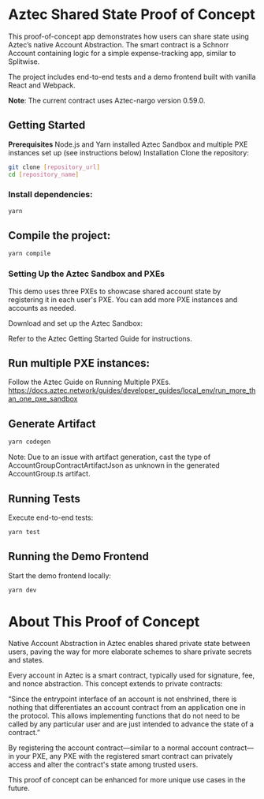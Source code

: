 # Aztec Shared State Proof of Concept

This proof-of-concept app demonstrates how users can share state using Aztec’s native Account Abstraction. The smart contract is a Schnorr Account containing logic for a simple expense-tracking app, similar to Splitwise.

The project includes end-to-end tests and a demo frontend built with vanilla React and Webpack.

**Note**: The current contract uses Aztec-nargo version 0.59.0.

## Getting Started

**Prerequisites**
Node.js and Yarn installed
Aztec Sandbox and multiple PXE instances set up (see instructions below)
Installation
Clone the repository:

```bash
git clone [repository_url]
cd [repository_name]
```

### Install dependencies:

```bash
yarn
```

## Compile the project:

```bash
yarn compile
```

### Setting Up the Aztec Sandbox and PXEs

This demo uses three PXEs to showcase shared account state by registering it in each user's PXE. You can add more PXE instances and accounts as needed.

Download and set up the Aztec Sandbox:

Refer to the Aztec Getting Started Guide for instructions.

## Run multiple PXE instances:

Follow the Aztec Guide on Running Multiple PXEs.
https://docs.aztec.network/guides/developer_guides/local_env/run_more_than_one_pxe_sandbox

## Generate Artifact

```bash
yarn codegen
```

Note: Due to an issue with artifact generation, cast the type of AccountGroupContractArtifactJson as unknown in the generated AccountGroup.ts artifact.

## Running Tests

Execute end-to-end tests:

```bash
yarn test
```

## Running the Demo Frontend

Start the demo frontend locally:

```bash
yarn dev
```

# About This Proof of Concept

Native Account Abstraction in Aztec enables shared private state between users, paving the way for more elaborate schemes to share private secrets and states.

Every account in Aztec is a smart contract, typically used for signature, fee, and nonce abstraction. This concept extends to private contracts:

“Since the entrypoint interface of an account is not enshrined, there is nothing that differentiates an account contract from an application one in the protocol. This allows implementing functions that do not need to be called by any particular user and are just intended to advance the state of a contract.”

By registering the account contract—similar to a normal account contract—in your PXE, any PXE with the registered smart contract can privately access and alter the contract's state among trusted users.

This proof of concept can be enhanced for more unique use cases in the future.
